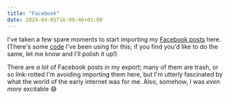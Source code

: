 ```yaml
---
title: "Facebook"
date: 2024-04-05T16:09:46+01:00
---
```

I've taken a few spare moments to start importing my [Facebook posts](/tags/from-facebook#) here. (There's some [code](https://github.com/by-jp/www.byjp.me/tree/main/tools/archive/facebook) I've been using for this; if you find you'd like to do the same, let me know and I'll polish it up!)

There are _a lot_ of Facebook posts in my export; many of them are trash, or so link-rotted I'm avoiding importing them here, but I'm utterly fascinated by what the world of the early internet was for me. Also, somehow, I was _even more_ excitable 😅
